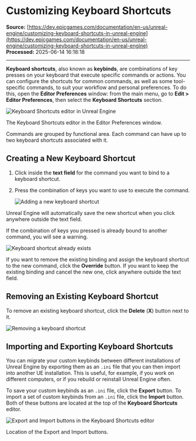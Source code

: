 # Customizing Keyboard Shortcuts

**Source:** [https://dev.epicgames.com/documentation/en-us/unreal-engine/customizing-keyboard-shortcuts-in-unreal-engine](https://dev.epicgames.com/documentation/en-us/unreal-engine/customizing-keyboard-shortcuts-in-unreal-engine)  
**Processed:** 2025-06-14 16:18:18

---

**Keyboard shortcuts**, also known as **keybinds**, are combinations of key presses on your keyboard that execute specific commands or actions. You can configure the shortcuts for common commands, as well as some tool-specific commands, to suit your workflow and personal preferences. To do this, open the **Editor Preferences** window: from the main menu, go to **Edit > Editor Preferences**, then select the **Keyboard Shortcuts** section.

![Keyboard Shortcuts editor in Unreal Engine](https://d1iv7db44yhgxn.cloudfront.net/documentation/images/9bca09de-b9b1-47e7-b421-8c5bc8ffb618/keyboard-shortcuts.png)

The Keyboard Shortcuts editor in the Editor Preferences window.

Commands are grouped by functional area. Each command can have up to two keyboard shortcuts associated with it.

## Creating a New Keyboard Shortcut

1.  Click inside the **text field** for the command you want to bind to a keyboard shortcut.
    
2.  Press the combination of keys you want to use to execute the command.
    
    ![Adding a new keyboard shortcut](https://d1iv7db44yhgxn.cloudfront.net/documentation/images/2e84dd0d-e65a-41a7-bc07-cbd6a2a62fc4/adding-new-shortcut.png)

Unreal Engine will automatically save the new shortcut when you click anywhere outside the text field.

If the combination of keys you pressed is already bound to another command, you will see a warning.

![Keyboard shortcut already exists](https://d1iv7db44yhgxn.cloudfront.net/documentation/images/b01163a3-5c70-4fcb-95ac-337bce722d25/shortcut-already-exists.png)

If you want to remove the existing binding and assign the keyboard shortcut to the new command, click the **Override** button. If you want to keep the existing binding and cancel the new one, click anywhere outside the text field.

## Removing an Existing Keyboard Shortcut

To remove an existing keyboard shortcut, click the **Delete** (**X**) button next to it.

![Removing a keyboard shortcut](https://d1iv7db44yhgxn.cloudfront.net/documentation/images/1b8d0db5-0c77-4c77-8adb-3dc5585c6087/removing-a-shortcut.png)

## Importing and Exporting Keyboard Shortcuts

You can migrate your custom keybinds between different installations of Unreal Engine by exporting them as an `.ini` file that you can then import into another UE installation. This is useful, for example, if you work on different computers, or if you rebuild or reinstall Unreal Engine often.

To save your custom keybinds as an `.ini` file, click the **Export** button. To import a set of custom keybinds from an `.ini` file, click the **Import** button. Both of these buttons are located at the top of the **Keyboard Shortcuts** editor.

![Export and Import buttons in the Keyboard Shortcuts editor](https://d1iv7db44yhgxn.cloudfront.net/documentation/images/483b8eee-6e74-4964-ae64-e977e90e2928/export-import-buttons.png)

Location of the Export and Import buttons.